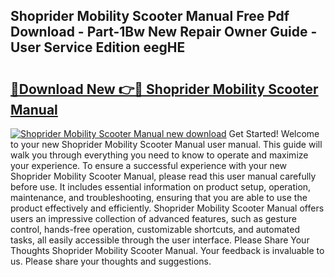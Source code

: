 ## Shoprider Mobility Scooter Manual Free Pdf Download - Part-1Bw New Repair Owner Guide - User Service Edition eegHE

# <h2><a href="http://cf28574.oget.top/?id=Shoprider+Mobility+Scooter+Manual">🔗Download New 👉🔴 Shoprider Mobility Scooter Manual</a></h2>

[![Shoprider Mobility Scooter Manual new download](https://i.imgur.com/5g1atiW.png)](http://cf28574.oget.top/?id=Shoprider+Mobility+Scooter+Manual)
Get Started! Welcome to your new Shoprider Mobility Scooter Manual user manual. This guide will walk you through everything you need to know to operate and maximize your experience. To ensure a successful experience with your new Shoprider Mobility Scooter Manual, please read this user manual carefully before use. It includes essential information on product setup, operation, maintenance, and troubleshooting, ensuring that you are able to use the product effectively and efficiently. Shoprider Mobility Scooter Manual offers users an impressive collection of advanced features, such as gesture control, hands-free operation, customizable shortcuts, and automated tasks, all easily accessible through the user interface. Please Share Your Thoughts Shoprider Mobility Scooter Manual. Your feedback is invaluable to us. Please share your thoughts and suggestions.
